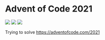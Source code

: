 # Advent of Code 2021

![](https://img.shields.io/badge/Day%20📅-11-blue)
![](https://img.shields.io/badge/Stars%20⭐-22-yellow)
![](https://img.shields.io/badge/Days%20completed-11-red)

Trying to solve https://adventofcode.com/2021
